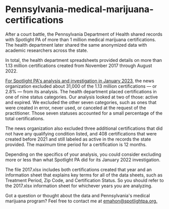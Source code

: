 # Pennsylvania-medical-marijuana-certifications
<p>After a court battle, the Pennsylvania Department of Health shared records with Spotlight PA of more than 1 million medical marijuana certifications. The health department later shared the same anonymized data with academic researchers across the state. </p>
<p>In total, the health department spreadsheets provided details on more than 1.13 million certifications created from November 2017 through August 2022.</p>
<p></p><a href="https://www.spotlightpa.org/news/2023/01/pa-medical-marijuana-certification-card-anxiety/">For Spotlight PA's analysis and investigation in January 2023,</a> the news organization excluded about 31,000 of the 1.13 million certifications — or 2.8% — from its analysis. The health department placed certifications in one of nine status categories. Our analysis looked at two of those: active and expired. We excluded the other seven categories, such as ones that were created in error, never used, or canceled at the request of the practitioner. Those seven statuses accounted for a small percentage of the total certifications.</p>
<p>The news organization also excluded three additional certifications that did not have any qualifying condition listed, and 408 certifications that were created before 2021 and still labeled as active in the records the state provided. The maximum time period for a certification is 12 months.</p>
<p>Depending on the specifics of your analysis, you could consider excluding more or less than what Spotlight PA did for its January 2022 investigation.</p>
<p>The file 2017.xlsx includes both certifications created that year and an information sheet that explains key terms for all of the data sheets, such as Treatment Period, Zip Code, and Certification Status. So you should refer to the 2017.xlsx information sheet for whichever years you are analyzing.</p>
<p>Got a question or thought about the data and Pennsylvania's medical marijuana program? Feel free to contact me at <a href="mailto:emahon@spotlightpa.org.">emahon@spotlightpa.org.</a>





